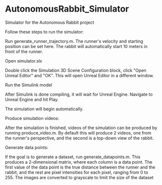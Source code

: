 # AutonomousRabbit_Simulator

Simulator for the Autonomous Rabbit project




Follow these steps to run the simulator:


Run generate_runner_trajectory.m. The runner's velocity and starting position can be set here. The rabbit will automatically start 10 meters in front of the runner.

Open simulator.slx

Double click the Simulation 3D Scene Configuration block, click "Open Unreal Editor" and "OK". This will open Unreal Editor in a different window.

Run the Simulink model

After Simulink is done compiling, it will wait for Unreal Engine. Navigate to Unreal Engine and hit Play.

The simulation will begin automatically.



Produce simulation videos:

After the simulation is finished, videos of the simulation can be produced by running produce_video.m. By default this will produce 2 videos, one from the runner's perspective, and the second is a top-down view of the rabbit.

Generate data points:

If the goal is to generate a dataset, run generate_datapoints.m. This produces a 2-dimensional matrix, where each column is a data point. The first value of the data point is the true distance between the runner and the rabbit, and the rest are pixel intensities for each pixel, ranging from 0 to 255. The images are converted to grayscale to limit the size of the dataset
